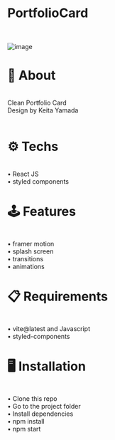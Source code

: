 # PortfolioCard
<br>

![image](https://github.com/caumaria/PortfolioCard/assets/88352423/361ee851-cdde-4f74-93af-abbbbbfda7ed)


# 🧠 About<br>

<br>
Clean Portfolio Card<br>
Design by Keita Yamada<br>

<br>

# ⚙ Techs

<br>
  • React JS<br>
  • styled components<br>

# 🕹️ Features
<br>
 • framer motion<br>
 • splash screen<br>
 • transitions<br>
 • animations<br>

# 📋 Requirements
<br>
• vite@latest and Javascript<br>
• styled-components<br>

# 🖥️ Installation
<br>
• Clone this repo<br>
• Go to the project folder<br>
• Install dependencies<br>
• npm install<br>
• npm start<br>
